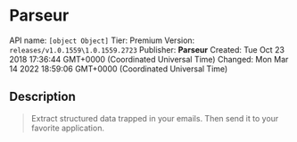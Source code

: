 # Parseur
API name: `[object Object]`
Tier: Premium
Version: `releases/v1.0.1559\1.0.1559.2723`
Publisher: **Parseur**
Created: Tue Oct 23 2018 17:36:44 GMT+0000 (Coordinated Universal Time)
Changed: Mon Mar 14 2022 18:59:06 GMT+0000 (Coordinated Universal Time)

## Description
> Extract structured data trapped in your emails. Then send it to your favorite application.
